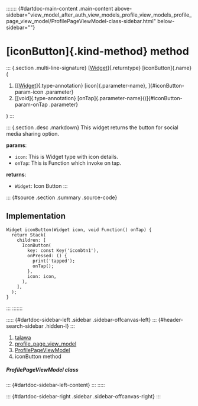 ::::::: {#dartdoc-main-content .main-content above-sidebar="view_model_after_auth_view_models_profile_view_models_profile_page_view_model/ProfilePageViewModel-class-sidebar.html" below-sidebar=""}
<div>

# [iconButton]{.kind-method} method

</div>

::: {.section .multi-line-signature}
[[Widget](https://api.flutter.dev/flutter/widgets/Widget-class.html)]{.returntype}
[iconButton]{.name}(

1.  [[[Widget](https://api.flutter.dev/flutter/widgets/Widget-class.html)]{.type-annotation}
    [icon]{.parameter-name}, ]{#iconButton-param-icon .parameter}
2.  [[void]{.type-annotation}
    [onTap]{.parameter-name}()]{#iconButton-param-onTap .parameter}

)
:::

::: {.section .desc .markdown}
This widget returns the button for social media sharing option.

**params**:

-   `icon`: This is Widget type with icon details.
-   `onTap`: This is Function which invoke on tap.

**returns**:

-   `Widget`: Icon Button
:::

::: {#source .section .summary .source-code}
## Implementation

``` language-dart
Widget iconButton(Widget icon, void Function() onTap) {
  return Stack(
    children: [
      IconButton(
        key: const Key('iconbtn1'),
        onPressed: () {
          print('tapped');
          onTap();
        },
        icon: icon,
      ),
    ],
  );
}
```
:::
:::::::

::::: {#dartdoc-sidebar-left .sidebar .sidebar-offcanvas-left}
::: {#header-search-sidebar .hidden-l}
:::

1.  [talawa](../../index.html)
2.  [profile_page_view_model](../../view_model_after_auth_view_models_profile_view_models_profile_page_view_model/)
3.  [ProfilePageViewModel](../../view_model_after_auth_view_models_profile_view_models_profile_page_view_model/ProfilePageViewModel-class.html)
4.  iconButton method

##### ProfilePageViewModel class

::: {#dartdoc-sidebar-left-content}
:::
:::::

::: {#dartdoc-sidebar-right .sidebar .sidebar-offcanvas-right}
:::
